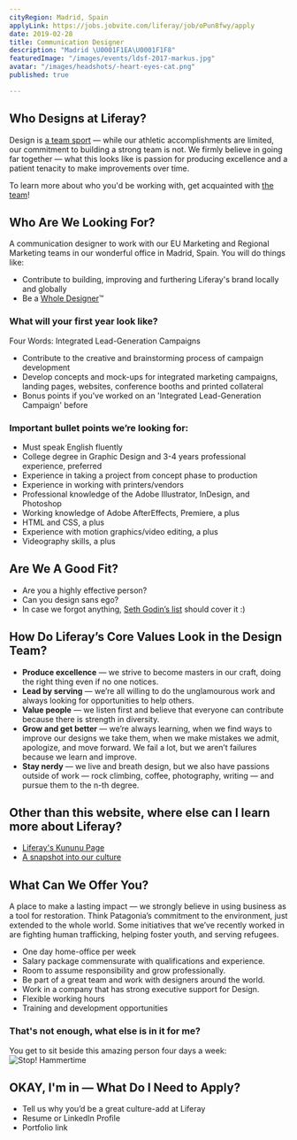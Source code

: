 ```yaml
---
cityRegion: Madrid, Spain
applyLink: https://jobs.jobvite.com/liferay/job/oPun8fwy/apply
date: 2019-02-28
title: Communication Designer
description: "Madrid \U0001F1EA\U0001F1F8"
featuredImage: "/images/events/ldsf-2017-markus.jpg"
avatar: "/images/headshots/-heart-eyes-cat.png"
published: true

---
```

## Who Designs at Liferay?

Design is [a team sport](https://www.oreilly.com/ideas/12-qualities-of-effective-design-organizations) — while our athletic accomplishments are limited, our commitment to building a strong team is not. We firmly believe in going far together — what this looks like is passion for producing excellence and a patient tenacity to make improvements over time.

To learn more about who you'd be working with, get acquainted with [the team](/team)!

## Who Are We Looking For?

A communication designer to work with our EU Marketing and Regional Marketing teams in our wonderful office in Madrid, Spain. You will do things like:

-   Contribute to building, improving and furthering Liferay's brand locally and globally
-   Be a [Whole Designer](https://medium.com/@jamesh_str/becoming-a-whole-designer-99d46b9a81)™️

### What will your first year look like?

Four Words: Integrated Lead-Generation Campaigns

-   Contribute to the creative and brainstorming process of campaign development
-   Develop concepts and mock-ups for integrated marketing campaigns, landing pages, websites, conference booths and printed collateral
-   Bonus points if you've worked on an 'Integrated Lead-Generation Campaign' before

<!-- TODO: write graphic design first year recap
### What will your first year look like?

-   3-4 shipped projects, with as many high-fidelity projects ready for development
-   Contributed robust patterns to our Figma component library
-   Increased the level of quality that our whole team is able to produce -->

### Important bullet points we’re looking for:

-   Must speak English fluently
-   College degree in Graphic Design and 3-4 years professional experience, preferred
-   Experience in taking a project from concept phase to production
-   Experience in working with printers/vendors
-   Professional knowledge of the Adobe Illustrator, InDesign, and Photoshop
-   Working knowledge of Adobe AfterEffects, Premiere, a plus
-   HTML and CSS, a plus
-   Experience with motion graphics/video editing, a plus
-   Videography skills, a plus

## Are We A Good Fit?

-   Are you a highly effective person?
-   Can you design sans ego?
-   In case we forgot anything, [Seth Godin’s list](https://seths.blog/2018/04/missing-from-your-job-description/) should cover it :)

## How Do Liferay’s Core Values Look in the Design Team?

-   **Produce excellence** — we strive to become masters in our craft, doing the right thing even if no one notices.
-   **Lead by serving** — we’re all willing to do the unglamourous work and always looking for opportunities to help others.
-   **Value people** — we listen first and believe that everyone can contribute because there is strength in diversity.
-   **Grow and get better** — we’re always learning, when we find ways to improve our designs we take them, when we make mistakes we admit, apologize, and move forward. We fail a lot, but we aren’t failures because we learn and improve.
-   **Stay nerdy** — we live and breath design, but we also have passions outside of work — rock climbing, coffee, photography, writing — and pursue them to the n-th degree.

## Other than this website, where else can I learn more about Liferay?

-   [Liferay's Kununu Page](https://www.kununu.com/de/liferay2)
-   [A snapshot into our culture](https://youtu.be/koU5UKUmxJw)

## What Can We Offer You?

A place to make a lasting impact — we strongly believe in using business as a tool for restoration. Think Patagonia’s commitment to the environment, just extended to the whole world. Some initiatives that we’ve recently worked in are fighting human trafficking, helping foster youth, and serving refugees.

-   One day home-office per week
-   Salary package commensurate with qualifications and experience.
-   Room to assume responsibility and grow professionally.
-   Be part of a great team and work with designers around the world.
-   Work in a company that has strong executive support for Design.
-   Flexible working hours
-   Training and development opportunities

### That's not enough, what else is in it for me?

You get to sit beside this amazing person four days a week:
![Stop! Hammertime](/images/footer_tweet.jpg)

## OKAY, I'm in — What Do I Need to Apply?

-   Tell us why you’d be a great culture-add at Liferay
-   Resume or LinkedIn Profile
-   Portfolio link